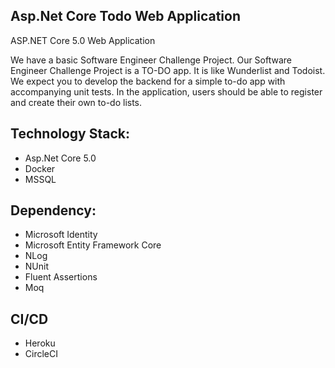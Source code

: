 ## Asp.Net Core Todo Web Application
ASP.NET Core 5.0 Web Application

We have a basic Software Engineer Challenge Project. 
Our Software Engineer Challenge Project is a TO-DO app. It is like Wunderlist and Todoist. We expect 
you to develop the backend for a simple to-do app with accompanying unit tests. 
In the application, users should be able to register and create their own to-do lists.

## Technology Stack:
* Asp.Net Core 5.0
* Docker
* MSSQL

## Dependency:
* Microsoft Identity
* Microsoft Entity Framework Core
* NLog
* NUnit
* Fluent Assertions
* Moq

## CI/CD
* Heroku
* CircleCI
